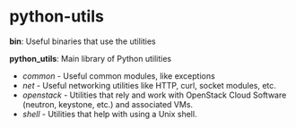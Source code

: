 # python-utils

**bin**: Useful binaries that use the utilities

**python_utils**: Main library of Python utilities
  
- *common* - Useful common modules, like exceptions
- *net* - Useful networking utilities like HTTP, curl, socket
        modules, etc.
- *openstack* - Utilities that rely and work with OpenStack Cloud
              Software (neutron, keystone, etc.) and associated
              VMs.
- *shell* - Utilities that help with using a Unix shell.
